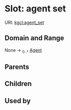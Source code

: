 
# Slot: agent set




URI: [kgcl:agent_set](http://w3id.org/kgcl_schema/agent_set)


## Domain and Range

None &#8594;  <sub>0..\*</sub> [Agent](Agent.md)

## Parents


## Children


## Used by

